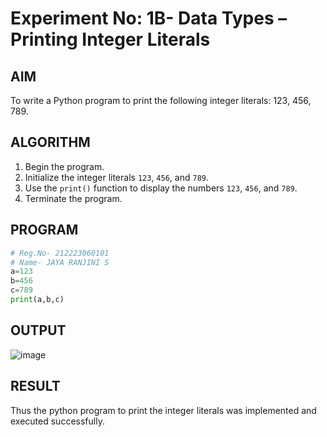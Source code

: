 # Experiment No: 1B- Data Types – Printing Integer Literals

## AIM  
To write a Python program to print the following integer literals: 123, 456, 789.

## ALGORITHM  
1. Begin the program.  
2. Initialize the integer literals `123`, `456`, and `789`.  
3. Use the `print()` function to display the numbers `123`, `456`, and `789`.  
4. Terminate the program.

## PROGRAM
```python
# Reg.No- 212223060101
# Name- JAYA RANJINI S
a=123
b=456
c=789
print(a,b,c)

```
## OUTPUT
![image](https://github.com/user-attachments/assets/b4d0e1ea-e550-466c-a8be-b7a7a3643289)


## RESULT
Thus the python program to print the integer literals was implemented and executed successfully.

